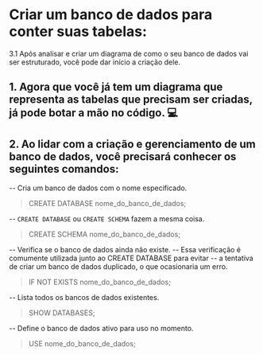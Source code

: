 # Criar um banco de dados para conter suas tabelas:

3.1 Após analisar e criar um diagrama de como o seu banco de dados vai ser estruturado, você pode dar início a criação dele.



  ## 1. Agora que você já tem um diagrama que representa as tabelas que precisam ser criadas, já pode botar a mão no código. 💻

  ## 2. Ao lidar com a criação e gerenciamento de um banco de dados, você precisará conhecer os seguintes comandos:

  -- Cria um banco de dados com o nome especificado.
  > CREATE DATABASE nome_do_banco_de_dados;

  -- `CREATE DATABASE` ou `CREATE SCHEMA` fazem a mesma coisa.
  > CREATE SCHEMA nome_do_banco_de_dados;

  -- Verifica se o banco de dados ainda não existe.
  -- Essa verificação é comumente utilizada junto ao CREATE DATABASE para evitar
  -- a tentativa de criar um banco de dados duplicado, o que ocasionaria um erro.
  > IF NOT EXISTS nome_do_banco_de_dados;

  -- Lista todos os bancos de dados existentes.
  > SHOW DATABASES;

  -- Define o banco de dados ativo para uso no momento.
  > USE nome_do_banco_de_dados;